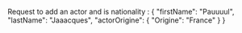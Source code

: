 Request to add an actor and is nationality :
{
"firstName": "Pauuuul",
"lastName": "Jaaacques",
"actorOrigine": {
"Origine": "France"
}
}